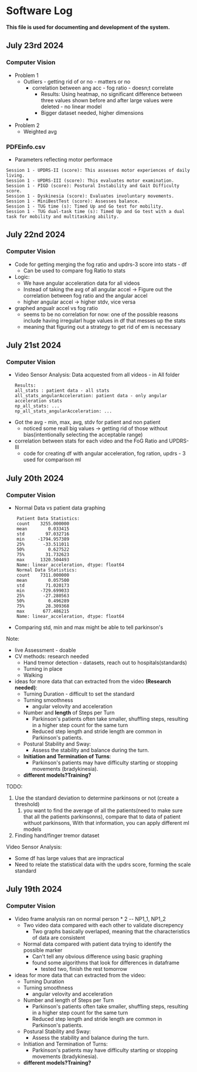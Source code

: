 # Software Log
**This file is used for documenting and development of the system.**
## July 23rd 2024
### Computer Vision
* Problem 1
    * Outliers - getting rid of or no - matters or no
        * correlation between ang acc - fog ratio - doesn;t correlate
            * Results: Using heatmap, no significant difference between three values shown before and after large values were deleted - no linear model
            * Bigger dataset needed, higher dimensions
        * 
* Problem 2
    * Weighted avg 

### PDFEinfo.csv
* Parameters reflecting motor performace      
```
Session 1 - UPDRS-II (score): This assesses motor experiences of daily living.
Session 1 - UPDRS-III (score): This evaluates motor examination.
Session 1 - PIGD (score): Postural Instability and Gait Difficulty score.
Session 1 - Dyskinesia (score): Evaluates involuntary movements.
Session 1 - MiniBestTest (score): Assesses balance.
Session 1 - TUG time (s): Timed Up and Go test for mobility.
Session 1 - TUG dual-task time (s): Timed Up and Go test with a dual task for mobility and multitasking ability.
``` 


## July 22nd 2024
### Computer Vision
* Code for getting merging the fog ratio and updrs-3 score into stats - df
    * Can be used to compare fog Ratio to stats
* Logic:
    * We have angular acceleration data for all videos
    * Instead of taking the avg of all angular accel ->  Figure out the correlation between fog ratio and the angular accel
    * higher angular accel -> higher stdv, vice versa  
* graphed angualr accel vs fog ratio
    * seems to be no correlation for now: one of the possible reasons include having irregularl huge values in df that messes up the stats
    * meaning that figuring out a strategy to get rid of em is necessary
    
## July 21st 2024
### Computer Vision
* Video Sensor Analysis: Data acquested from all videos - in All folder
    ```
    Results:
    all_stats : patient data - all stats
    all_stats_angularAcceleration: patient data - only angular acceleration stats
    np_all_stats: ...
    np_all_stats_angularAcceleration: ...

    ```
* Got the avg - min, max, avg, stdv for patient and non patient
    * noticed some reall big values -> getting rid of those without bias(intentionally selecting the acceptable range)
* correlation between stats for each video and the FoG Ratio and UPDRS-III
    * code for creating df with angular acceleration, fog ration, updrs - 3 used for comparison ml

## July 20th 2024
### Computer Vision
* Normal Data vs patient data graphing
```
    Patient Data Statistics:
    count    3255.000000
    mean        0.033415
    std        97.032716
    min     -1794.957389
    25%       -33.511011
    50%         0.627522
    75%        31.732623
    max      1320.504493
    Name: linear_acceleration, dtype: float64
    Normal Data Statistics:
    count    7311.000000
    mean        0.057500
    std        71.020173
    min      -729.699033
    25%       -27.280563
    50%         0.496289
    75%        28.309368
    max       677.486215
    Name: linear_acceleration, dtype: float64
```
* Comparing std, min and max might be able to tell parkinson's

Note:
* live Assessment - doable
* CV methods: research needed
    * Hand tremor detection - datasets, reach out to hospitals(standards)
    * Turning in place
    * Walking 
* ideas for more data that can extracted from the video __(Research needed)__:
    - Turning Duration - difficult to set the standard
    - Turning smoothness
        - angular velovity and acceleration
    - Number and __length__ of Steps per Turn
        - Parkinson's patients often take smaller, shuffling steps, resulting in a higher step count for the same turn
        - Reduced step length and stride length are common in Parkinson's patients.
    - Postural Stability and Sway:
        - Assess the stability and balance during the turn.
    - __Initiation and Termination of Turns__:
        - Parkinson's patients may have difficulty starting or stopping movements (bradykinesia).
    * __different models?Training?__

TODO: 
1. Use the standard deviation to determine parkinsons or not (create a threshold)
    1. you want to find the average of all the patients(need to make sure that all the patients parkinsonns), compare that to data of patient withuot parkinsons, With that information, you can apply different ml models
2. Finding hand/finger tremor dataset

Video Sensor Analysis:
* Some df has large values that are impractical
* Need to relate the statistical data with the updrs score, forming the scale standard


## July 19th 2024
### Computer Vision  
* Video frame analysis ran on normal person * 2 -- NP1_1, NP1_2
    * Two video data compared with each other to validate discrepency 
        - Two graphs basically overlaped, meaning that the characteristics of data are consistent
    * Normal data compared with patient data trying to identify the possible marker
        - Can't tell any obvious difference using basic graphing 
        - found some algorithms that look for differences in dataframe
            - tested two, finish the rest tomorrow 
* ideas for more data that can extracted from the video:
    - Turning Duration
    - Turning smoothness
        - angular velovity and acceleration
    - Number and length of Steps per Turn
        - Parkinson's patients often take smaller, shuffling steps, resulting in a higher step count for the same turn
        - Reduced step length and stride length are common in Parkinson's patients.
    - Postural Stability and Sway:
        - Assess the stability and balance during the turn.
    - Initiation and Termination of Turns:
        - Parkinson's patients may have difficulty starting or stopping movements (bradykinesia).
    * __different models?Training?__